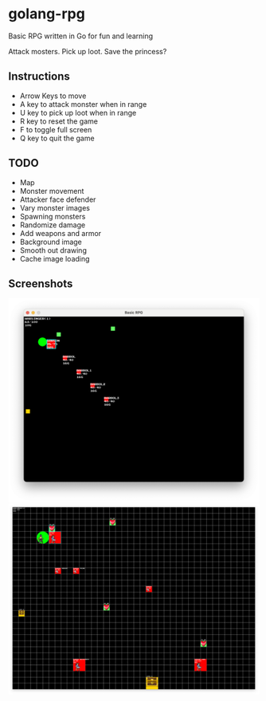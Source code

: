 # golang-rpg
Basic RPG written in Go for fun and learning

Attack mosters. Pick up loot. Save the princess?

## Instructions
* Arrow Keys to move
* A key to attack monster when in range
* U key to pick up loot when in range
* R key to reset the game
* F to toggle full screen
* Q key to quit the game

## TODO
* Map
* Monster movement
* Attacker face defender
* Vary monster images
* Spawning monsters
* Randomize damage
* Add weapons and armor
* Background image
* Smooth out drawing
* Cache image loading

## Screenshots
![Early Screenshot](docs/gameplay.png)
![Now with images Screenshot](docs/gameplay2.png)
